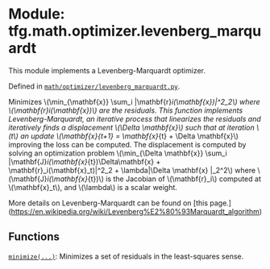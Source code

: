 <div itemscope itemtype="http://developers.google.com/ReferenceObject">
<meta itemprop="name" content="tfg.math.optimizer.levenberg_marquardt" />
<meta itemprop="path" content="Stable" />
</div>

# Module: tfg.math.optimizer.levenberg_marquardt

This module implements a Levenberg-Marquardt optimizer.



Defined in [`math/optimizer/levenberg_marquardt.py`](https://github.com/tensorflow/graphics/blob/master/tensorflow_graphics/math/optimizer/levenberg_marquardt.py).

<!-- Placeholder for "Used in" -->

Minimizes \\(\min_{\mathbf{x}} \sum_i \|\mathbf{r}_i(\mathbf{x})\|^2_2\\) where
\\(\mathbf{r}_i(\mathbf{x})\\)
are the residuals. This function implements Levenberg-Marquardt, an iterative
process that linearizes the residuals and iteratively finds a displacement
\\(\Delta \mathbf{x}\\) such that at iteration \\(t\\) an update
\\(\mathbf{x}_{t+1} = \mathbf{x}_{t} + \Delta \mathbf{x}\\) improving the
loss can be computed. The displacement is computed by solving an optimization
problem
\\(\min_{\Delta \mathbf{x}} \sum_i
\|\mathbf{J}_i(\mathbf{x}_{t})\Delta\mathbf{x} +
\mathbf{r}_i(\mathbf{x}_t)\|^2_2 + \lambda\|\Delta \mathbf{x} \|_2^2\\) where
\\(\mathbf{J}_i(\mathbf{x}_{t})\\) is the Jacobian of \\(\mathbf{r}_i\\)
computed at \\(\mathbf{x}_t\\), and \\(\lambda\\) is a scalar weight.

More details on Levenberg-Marquardt can be found on [this page.]
(https://en.wikipedia.org/wiki/Levenberg%E2%80%93Marquardt_algorithm)

## Functions

[`minimize(...)`](../../../tfg/math/optimizer/levenberg_marquardt/minimize.md): Minimizes a set of residuals in the least-squares sense.

